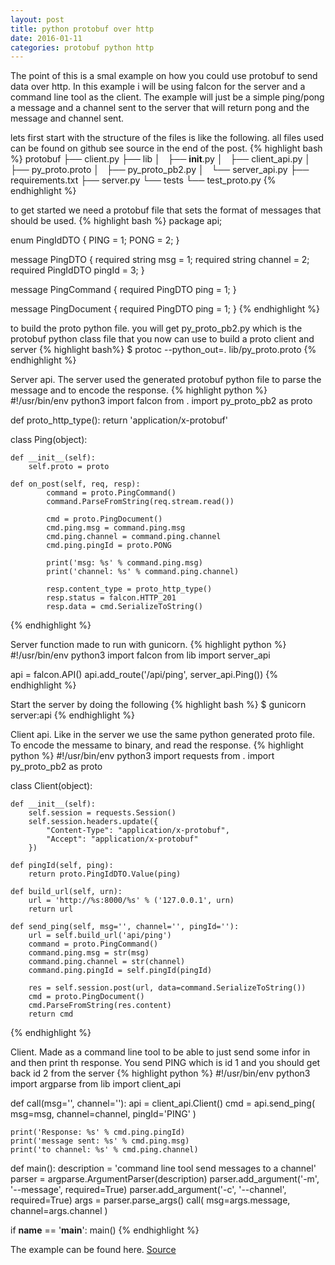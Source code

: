 ```yaml
---
layout: post
title: python protobuf over http
date: 2016-01-11
categories: protobuf python http
---
```


The point of this is a smal example on how you could use protobuf to send data over http. In this example i will be using falcon for the server and a command line tool as the client. The example will just be a simple ping/pong a message and a channel sent to the server that will return pong and the message and channel sent. 

lets first start with the structure of the files is like the following. all files used can be found on github see source in the end of the post.
{% highlight bash %}
protobuf
├── client.py
├── lib
│   ├── __init__.py
│   ├── client_api.py
│   ├── py_proto.proto
│   ├── py_proto_pb2.py
│   └── server_api.py
├── requirements.txt
├── server.py
└── tests
    └── test_proto.py
{% endhighlight %}


to get started we need a protobuf file that sets the format of messages that should be used.
{% highlight bash %}
package api;

enum PingIdDTO {
    PING = 1;
    PONG = 2;
}

message PingDTO {
    required string msg = 1;
    required string channel = 2;
    required PingIdDTO pingId = 3;
}

message PingCommand {
    required PingDTO ping = 1;
}

message PingDocument {
    required PingDTO ping = 1;
}
{% endhighlight %}

to build the proto python file. you will get py\_proto\_pb2.py which is the protobuf python class file that you now can use to build a proto client and server
{% highlight bash%}
$ protoc --python_out=. lib/py_proto.proto
{% endhighlight %}


Server api. The server used the generated protobuf python file to parse the message and to encode the response.
{% highlight python %}
#!/usr/bin/env python3
import falcon
from . import py_proto_pb2 as proto

def proto_http_type():
    return 'application/x-protobuf'

class Ping(object):

    def __init__(self):
        self.proto = proto

    def on_post(self, req, resp):
            command = proto.PingCommand()
            command.ParseFromString(req.stream.read())

            cmd = proto.PingDocument()
            cmd.ping.msg = command.ping.msg
            cmd.ping.channel = command.ping.channel
            cmd.ping.pingId = proto.PONG

            print('msg: %s' % command.ping.msg)
            print('channel: %s' % command.ping.channel)

            resp.content_type = proto_http_type()
            resp.status = falcon.HTTP_201
            resp.data = cmd.SerializeToString()
{% endhighlight %}


Server function made to run with gunicorn.
{% highlight python %}
#!/usr/bin/env python3
import falcon
from lib import server_api

api = falcon.API()
api.add_route('/api/ping', server_api.Ping())
{% endhighlight %}


Start the server by doing the following
{% highlight bash %}
$ gunicorn server:api
{% endhighlight %}


Client api. Like in the server we use the same python generated proto file. To encode the messame to binary, and read the response.
{% highlight python %}
#!/usr/bin/env python3
import requests
from . import py_proto_pb2 as proto

class Client(object):

    def __init__(self):
        self.session = requests.Session()
        self.session.headers.update({
            "Content-Type": "application/x-protobuf",
            "Accept": "application/x-protobuf"
        })

    def pingId(self, ping):
        return proto.PingIdDTO.Value(ping)

    def build_url(self, urn):
        url = 'http://%s:8000/%s' % ('127.0.0.1', urn)
        return url

    def send_ping(self, msg='', channel='', pingId=''):
        url = self.build_url('api/ping')
        command = proto.PingCommand()
        command.ping.msg = str(msg)
        command.ping.channel = str(channel)
        command.ping.pingId = self.pingId(pingId)

        res = self.session.post(url, data=command.SerializeToString())
        cmd = proto.PingDocument()
        cmd.ParseFromString(res.content)
        return cmd
{% endhighlight %}


Client. Made as a command line tool to be able to just send some infor in and then print th response. You send PING which is id 1 and you should get back id 2 from the server
{% highlight python %}
#!/usr/bin/env python3
import argparse
from lib import client_api

def call(msg='', channel=''):
    api = client_api.Client()
    cmd = api.send_ping(
        msg=msg,
        channel=channel,
        pingId='PING'
        )

    print('Response: %s' % cmd.ping.pingId)
    print('message sent: %s' % cmd.ping.msg)
    print('to channel: %s' % cmd.ping.channel)

def main():
    description = 'command line tool send messages to a channel'
    parser = argparse.ArgumentParser(description)
    parser.add_argument('-m', '--message', required=True)
    parser.add_argument('-c', '--channel', required=True)
    args = parser.parse_args()
    call(
        msg=args.message,
        channel=args.channel
        )

if __name__ == '__main__':
    main()
{% endhighlight %}


The example can be found here. [Source](https://github.com/mad01/examples/tree/master/protobuf)
